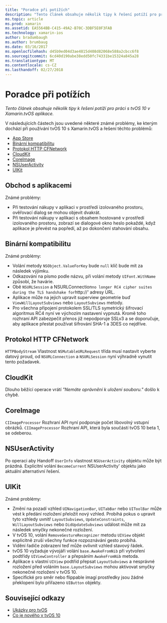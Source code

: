 ```yaml
---
title: "Poradce při potížích"
description: "Tento článek obsahuje několik tipy k řešení potíží pro práci s tvOS 10 v Xamarin.tvOS aplikace."
ms.topic: article
ms.prod: xamarin
ms.assetid: EA5564BB-C415-49A2-B70C-3DBF5E0F3FAB
ms.technology: xamarin-ios
author: bradumbaugh
ms.author: brumbaug
ms.date: 03/16/2017
ms.openlocfilehash: d45b9ed04d3ae4815d408d82068e588a2cbcc6f8
ms.sourcegitcommit: 6cd40d190abe38edd50fc74331be15324a845a28
ms.translationtype: MT
ms.contentlocale: cs-CZ
ms.lasthandoff: 02/27/2018
---
```

# <a name="troubleshooting"></a>Poradce při potížích

_Tento článek obsahuje několik tipy k řešení potíží pro práci s tvOS 10 v Xamarin.tvOS aplikace._

V následujících částech jsou uvedené některé známé problémy, ke kterým dochází při používání tvOS 10 s Xamarin.tvOS a řešení těchto problémů:

- [App Store](#App-Store)
- [Binární kompatibilitu](#Binary-Compatibility)
- [Protokol HTTP CFNetwork](#CFNetwork-HTTP-Protocol)
- [CloudKit](#CloudKit)
- [CoreImage](#CoreImage)
- [NSUserActivity](#NSUserActivity)
- [UIKit](#UIKit)

<a name="App-Store" />

## <a name="app-store"></a>Obchod s aplikacemi

Známé problémy:

 - Při testování nákupy v aplikaci v prostředí izolovaného prostoru, ověřovací dialog se mohou objevit dvakrát.
 - Při testování nákupy v aplikaci s obsahem hostované v prostředí izolovaného prostoru, zobrazí se dialogové okno heslo pokaždé, když aplikace je převést na popředí, až po dokončení stahování obsahu.

<a name="Binary-Compatibility" />

## <a name="binary-compatibility"></a>Binární kompatibilitu

Známé problémy:

 - Volání metody `NSObject.ValueForKey` bude `null` klíč bude mít za následek výjimku.
 - Odkazování na písmo podle názvu, při volání metody `UIFont.WithName` způsobí, že havárie.
 - Obě `NSURLSession` a NSURLConnection` no longer RC4 cipher suites during the TLS handshake for `http://' adresy URL.
 - Aplikace může na jejich upravit superview geometrie buď `ViewWillLayoutSubviews` nebo `LayoutSubviews` metody.
 - Pro všechna připojení protokolem SSL/TLS symetrický šifrovací algoritmus RC4 nyní ve výchozím nastavení vypnutá. Kromě toho rozhraní API zabezpečit přenos již nepodporuje SSLv3 a se doporučuje, aby aplikace přestat používat šifrování SHA-1 a 3DES co nejdříve.

<a name="CFNetwork-HTTP-Protocol" />

## <a name="cfnetwork-http-protocol"></a>Protokol HTTP CFNetwork

`HTTPBodyStream` Vlastnost `NSMutableURLRequest` třída musí nastavit vyberte datový proud, od `NSURLConnection` a `NSURLSession` nyní výhradně vynutit tento požadavek.

<a name="CloudKit" />

## <a name="cloudkit"></a>CloudKit

Dlouho běžící operace vrátí _"Nemáte oprávnění k uložení souboru."_ došlo k chybě.

<a name="CoreImage" />

## <a name="coreimage"></a>CoreImage

`CIImageProcessor` Rozhraní API nyní podporuje počet libovolný vstupní obrázků. `CIImageProcessor` Rozhraní API, která byla součástí tvOS 10 beta 1, se odeberou.

<a name="NSUserActivity" />

## <a name="nsuseractivity"></a>NSUserActivity

Po operaci aby Handoff `UserInfo` vlastnost `NSUserActivity` objektu může být prázdná. Explicitní volání `BecomeCurrent` NSUserActivity' objektu jako aktuální alternativní řešení.

<a name="UIKit" />

## <a name="uikit"></a>UIKit

Známé problémy:

 - Změní na pozadí vzhled `UINavigationBar`, `UITabBar` nebo `UIToolBar` může vést k předání rozložení přeložit nový vzhled. Probíhá pokus o upravit tyto vzhledy uvnitř `LayoutSubviews`, `UpdateConstraints`, `WillLayoutSubviews` nebo `DidUpdateSubviews` událost může mít za následek smyčky nekonečné rozložení.
 - V tvOS 10, volání `RemoveGestureRecognizer` metodu `UIView` objekt explicitně zruší všechny funkce rozpoznávání gesto probíhá.
 - Vidění řadiče zobrazení teď může ovlivnit vzhled stavový řádek.
 - tvOS 10 vyžaduje vývojáři volání `base.AwakeFromNib` při vytvoření podtřídy `UIViewController` a přepsáním `AwakeFromNib` metoda.
 - Aplikace s vlastní `UIView` podtříd přepsat `LayoutSubviews` a nesprávné rozložení před voláním `base.LayoutSubviews` mohou aktivovat smyčky nekonečné rozložení v tvOS 10.
 - Specifické pro směr nebo flippable imagí prostředky jsou žádné překlopení bylo přiřazeno `UIButton` objekty.





## <a name="related-links"></a>Související odkazy

- [Ukázky pro tvOS](https://developer.xamarin.com/samples/tvos/all/)
- [Co je nového v tvOS 10](https://developer.apple.com/library/prerelease/content/releasenotes/General/WhatsNewinTVOS/Articles/tvOS10.html#//apple_ref/doc/uid/TP40017259-SW1)
